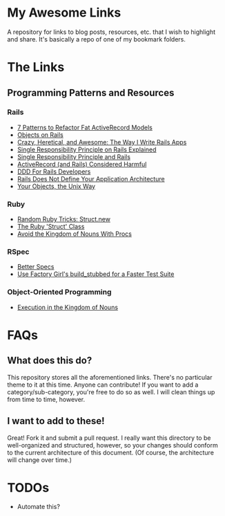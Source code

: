 # My Awesome Links

A repository for links to blog posts, resources, etc. that I wish to highlight and share. It's basically a repo of one of my bookmark folders.

# The Links

## Programming Patterns and Resources

### Rails

- [7 Patterns to Refactor Fat ActiveRecord Models](http://blog.codeclimate.com/blog/2012/10/17/7-ways-to-decompose-fat-activerecord-models/)
- [Objects on Rails](http://objectsonrails.com/)
- [Crazy, Heretical, and Awesome: The Way I Write Rails Apps](http://jamesgolick.com/2010/3/14/crazy-heretical-and-awesome-the-way-i-write-rails-apps.html)
- [Single Responsibility Principle on Rails Explained](http://solnic.eu/2012/07/09/single-responsibility-principle-on-rails-explained.html)
- [Single Responsibility Principle and Rails](http://naildrivin5.com/blog/2012/06/10/single-responsibility-principle-and-rails.html)
- [ActiveRecord (and Rails) Considered Harmful](http://blog.steveklabnik.com/posts/2011-12-30-active-record-considered-harmful)
- [DDD For Rails Developers](http://victorsavkin.com/ddd)
- [Rails Does Not Define Your Application Architecture](http://naildrivin5.com/blog/2014/05/27/rails-does-not-define-your-application-architecture.html)
- [Your Objects, the Unix Way](http://blog.codeclimate.com/blog/2012/11/28/your-objects-the-unix-way/)

### Ruby

- [Random Ruby Tricks: Struct.new](http://blog.steveklabnik.com/posts/2012-09-01-random-ruby-tricks--struct-new)
- [The Ruby 'Struct' Class](http://stephaniehoh.github.io/blog/2013/12/28/the-ruby-struct-class/)
- [Avoid the Kingdom of Nouns With Procs](http://naildrivin5.com/blog/2012/01/30/avoid-kingdom-of-nouns-with-procs.html)

### RSpec

- [Better Specs](http://www.betterspecs.org)
- [Use Factory Girl's build_stubbed for a Faster Test Suite](https://robots.thoughtbot.com/use-factory-girls-build-stubbed-for-a-faster-test)

### Object-Oriented Programming

- [Execution in the Kingdom of Nouns](http://steve-yegge.blogspot.com/2006/03/execution-in-kingdom-of-nouns.html)

# FAQs

## What does this do?

This repository stores all the aforementioned links. There's no particular theme to it at this time. Anyone can contribute! If you want to add a category/sub-category, you're free to do so as well. I will clean things up from time to time, however.

## I want to add to these!

Great! Fork it and submit a pull request. I really want this directory to be well-organized and structured, however, so your changes should conform to the current architecture of this document. (Of course, the architecture will change over time.)

# TODOs

- Automate this?